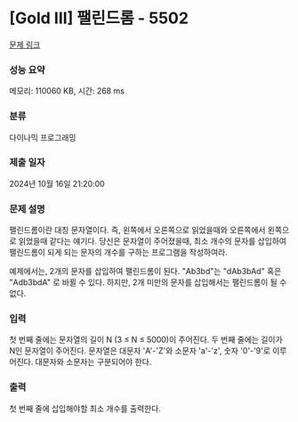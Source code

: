 # [Gold III] 팰린드롬 - 5502 

[문제 링크](https://www.acmicpc.net/problem/5502) 

### 성능 요약

메모리: 110060 KB, 시간: 268 ms

### 분류

다이나믹 프로그래밍

### 제출 일자

2024년 10월 16일 21:20:00

### 문제 설명

<p>팰린드롬이란 대칭 문자열이다. 즉, 왼쪽에서 오른쪽으로 읽었을때와 오른쪽에서 왼쪽으로 읽었을때 같다는 얘기다. 당신은 문자열이 주어졌을때, 최소 개수의 문자를 삽입하여 팰린드롬이 되게 되는 문자의 개수를 구하는 프로그램을 작성하여라.</p>

<p>예제에서는, 2개의 문자를 삽입하여 팰린드롬이 된다. "Ab3bd"는 "dAb3bAd" 혹은 "Adb3bdA" 로 바뀔 수 있다. 하지만, 2개 미만의 문자를 삽입해서는 팰린드롬이 될 수 없다.</p>

### 입력 

 <p>첫 번째 줄에는 문자열의 길이 N (3 ≤ N ≤ 5000)이 주어진다. 두 번째 줄에는 길이가 N인 문자열이 주어진다. 문자열은 대문자 'A'-'Z'와 소문자 'a'-'z', 숫자 '0'-'9'로 이루어진다. 대문자와 소문자는 구분되어야 한다.</p>

### 출력 

 <p>첫 번째 줄에 삽입해야할 최소 개수를 출력한다.</p>

